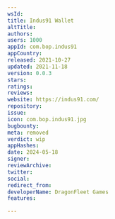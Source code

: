 ```yaml
---
wsId: 
title: Indus91 Wallet
altTitle: 
authors: 
users: 1000
appId: com.bop.indus91
appCountry: 
released: 2021-10-27
updated: 2021-11-18
version: 0.0.3
stars: 
ratings: 
reviews: 
website: https://indus91.com/
repository: 
issue: 
icon: com.bop.indus91.jpg
bugbounty: 
meta: removed
verdict: wip
appHashes: 
date: 2024-05-18
signer: 
reviewArchive: 
twitter: 
social: 
redirect_from: 
developerName: DragonFleet Games
features: 

---
```


